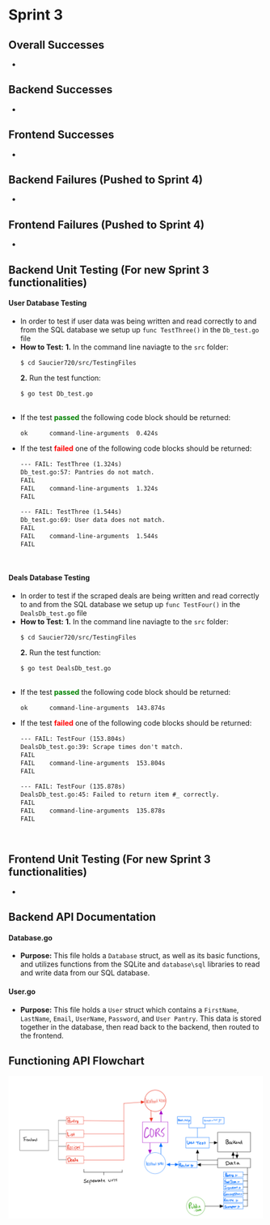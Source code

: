 # Sprint 3

## Overall Successes 
- 

## Backend Successes
- 

## Frontend Successes
- 

## Backend Failures (Pushed to Sprint 4)
- 

## Frontend Failures (Pushed to Sprint 4)
- 

## Backend Unit Testing (For new Sprint 3 functionalities)
#### User Database Testing
- In order to test if user data was being written and read correctly to and from the SQL database we setup up `func TestThree()` in the `Db_test.go` file
  <br>
- **How to Test:**
  **1.** In the command line naviagte to the `src` folder:
   ```
   $ cd Saucier720/src/TestingFiles
   ```
  **2.** Run the test function:
   ```
   $ go test Db_test.go
   ```
   <br>
-  If the test <span style = "color:green"> <b>passed</b> </span> the following code block should be returned:
    ```
    ok  	command-line-arguments	0.424s
    ```
- If the test <span style = "color:red"> <b>failed</b> </span> one of the following code blocks should be returned:
    ```
    --- FAIL: TestThree (1.324s)
    Db_test.go:57: Pantries do not match.
    FAIL
    FAIL	command-line-arguments	1.324s
    FAIL
    ```
    ```
    --- FAIL: TestThree (1.544s)
    Db_test.go:69: User data does not match.
    FAIL
    FAIL	command-line-arguments	1.544s
    FAIL
    ```
<br>

#### Deals Database Testing
- In order to test if the scraped deals are being written and read correctly to and from the SQL database we setup up `func TestFour()` in the `DealsDb_test.go` file
  <br>
- **How to Test:**
  **1.** In the command line naviagte to the `src` folder:
   ```
   $ cd Saucier720/src/TestingFiles
   ```
  **2.** Run the test function:
   ```
   $ go test DealsDb_test.go
   ```
   <br>
-  If the test <span style = "color:green"> <b>passed</b> </span> the following code block should be returned:
    ```
    ok  	command-line-arguments	143.874s
    ```
- If the test <span style = "color:red"> <b>failed</b> </span> one of the following code blocks should be returned:
    ```
    --- FAIL: TestFour (153.804s)
    DealsDb_test.go:39: Scrape times don't match.
    FAIL
    FAIL	command-line-arguments	153.804s
    FAIL
    ```
    ```
    --- FAIL: TestFour (135.878s)
    DealsDb_test.go:45: Failed to return item #_ correctly.
    FAIL
    FAIL	command-line-arguments	135.878s
    FAIL
    ```
<br>


## Frontend Unit Testing (For new Sprint 3 functionalities)
- 

## Backend API Documentation 
#### Database.go
- **Purpose:** This file holds a `Database` struct, as well as its basic functions, and utilizes functions from the SQLite and `database\sql` libraries to read and write data from our SQL database.

#### User.go
- **Purpose:** This file holds a `User` struct which contains a `FirstName`, `LastName`, `Email`, `UserName`, `Password`, and `User Pantry`. This data is stored together in the database, then read back to the backend, then routed to the frontend. 
  

## Functioning API Flowchart
![Flowchart Image](../Other/Images/Saucier720Api.png)
